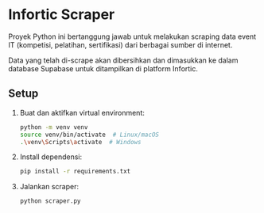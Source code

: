 # Infortic Scraper

Proyek Python ini bertanggung jawab untuk melakukan scraping data event IT (kompetisi, pelatihan, sertifikasi) dari berbagai sumber di internet.

Data yang telah di-scrape akan dibersihkan dan dimasukkan ke dalam database Supabase untuk ditampilkan di platform Infortic.

## Setup

1.  Buat dan aktifkan virtual environment:
    ```bash
    python -m venv venv
    source venv/bin/activate  # Linux/macOS
    .\venv\Scripts\activate  # Windows
    ```

2.  Install dependensi:
    ```bash
    pip install -r requirements.txt
    ```

3.  Jalankan scraper:
    ```bash
    python scraper.py
    ```
